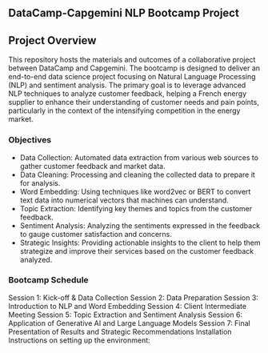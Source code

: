 ## DataCamp-Capgemini NLP Bootcamp Project

## Project Overview
This repository hosts the materials and outcomes of a collaborative project between DataCamp and Capgemini. The bootcamp is designed to deliver an end-to-end data science project focusing on Natural Language Processing (NLP) and sentiment analysis. The primary goal is to leverage advanced NLP techniques to analyze customer feedback, helping a French energy supplier to enhance their understanding of customer needs and pain points, particularly in the context of the intensifying competition in the energy market.

### Objectives
- Data Collection: Automated data extraction from various web sources to gather customer feedback and market data.
- Data Cleaning: Processing and cleaning the collected data to prepare it for analysis.
- Word Embedding: Using techniques like word2vec or BERT to convert text data into numerical vectors that machines can understand.
- Topic Extraction: Identifying key themes and topics from the customer feedback.
- Sentiment Analysis: Analyzing the sentiments expressed in the feedback to gauge customer satisfaction and concerns.
- Strategic Insights: Providing actionable insights to the client to help them strategize and improve their services based on the customer feedback analyzed.


### Bootcamp Schedule
Session 1: Kick-off & Data Collection
Session 2: Data Preparation
Session 3: Introduction to NLP and Word Embedding
Session 4: Client Intermediate Meeting
Session 5: Topic Extraction and Sentiment Analysis
Session 6: Application of Generative AI and Large Language Models
Session 7: Final Presentation of Results and Strategic Recommendations
Installation
Instructions on setting up the environment:

